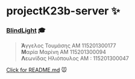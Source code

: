 # projectK23b-server :sparkles: <h3>[BlindLight](https://github.com/taggelos/projectK23b-server) :mortar_board:

><b>Ά</b>γγελος Τουμάσης  ΑΜ 115201300177 <br>
><b>Μ</b>αρία Μαρίνη  ΑΜ  115201300094 <br>
><b>Λ</b>εωνίδας Ηλιόπουλος  ΑΜ : 115201300047  <br>

[Click for README.md](https://github.com/taggelos/projectK23b/edit/master/README.md) :mouse:
